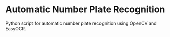 # Automatic Number Plate Recognition
 Python script for automatic number plate recognition using OpenCV and EasyOCR.
